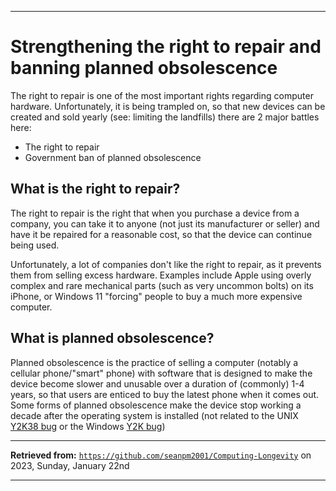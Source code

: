 
***

# Strengthening the right to repair and banning planned obsolescence

The right to repair is one of the most important rights regarding computer hardware. Unfortunately, it is being trampled on, so that new devices can be created and sold yearly (see: limiting the landfills) there are 2 major battles here:

- The right to repair
- Government ban of planned obsolescence

## What is the right to repair?

The right to repair is the right that when you purchase a device from a company, you can take it to anyone (not just its manufacturer or seller) and have it be repaired for a reasonable cost, so that the device can continue being used.

Unfortunately, a lot of companies don't like the right to repair, as it prevents them from selling excess hardware. Examples include Apple using overly complex and rare mechanical parts (such as very uncommon bolts) on its iPhone, or Windows 11 "forcing" people to buy a much more expensive computer.

## What is planned obsolescence?

Planned obsolescence is the practice of selling a computer (notably a cellular phone/"smart" phone) with software that is designed to make the device become slower and unusable over a duration of (commonly) 1-4 years, so that users are enticed to buy the latest phone when it comes out. Some forms of planned obsolescence make the device stop working a decade after the operating system is installed (not related to the UNIX [Y2K38 bug](https://en.wikipedia.org/wiki/Year_2038_problem) or the Windows [Y2K bug](https://en.wikipedia.org/wiki/Year_2000_problem))

***

**Retrieved from:** [`https://github.com/seanpm2001/Computing-Longevity`](https://github.com/seanpm2001/Computing-Longevity/) on 2023, Sunday, January 22nd

***

